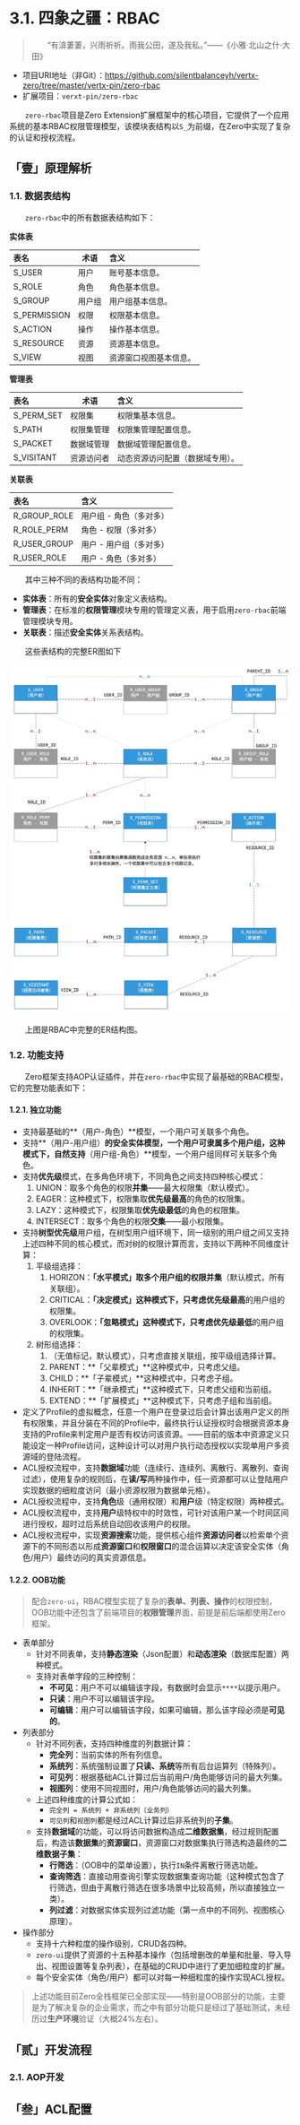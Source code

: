 # 3.1. 四象之疆：RBAC

> &ensp;&ensp;&ensp;&ensp;“有渰萋萋，兴雨祈祈。雨我公田，遂及我私。”——《小雅·北山之什·大田》

* 项目URI地址（非Git）：<https://github.com/silentbalanceyh/vertx-zero/tree/master/vertx-pin/zero-rbac>
* 扩展项目：`verxt-pin/zero-rbac`

&ensp;&ensp;&ensp;&ensp;`zero-rbac`项目是Zero Extension扩展框架中的核心项目，它提供了一个应用系统的基本RBAC权限管理模型，该模块表结构以`S_`为前缀，在Zero中实现了复杂的认证和授权流程。


## 「壹」原理解析

### 1.1. 数据表结构

&ensp;&ensp;&ensp;&ensp;`zero-rbac`中的所有数据表结构如下：

**实体表**

|表名|术语|含义|
|:---|---|:---|
|S_USER|用户|账号基本信息。|
|S_ROLE|角色|角色基本信息。|
|S_GROUP|用户组|用户组基本信息。|
|S_PERMISSION|权限|权限基本信息。|
|S_ACTION|操作|操作基本信息。|
|S_RESOURCE|资源|资源基本信息。|
|S_VIEW|视图|资源窗口视图基本信息。|

**管理表**

|表名|术语|含义|
|:---|---|:---|
|S_PERM_SET|权限集|权限集基本信息。|
|S_PATH|权限集管理|权限集管理配置信息。|
|S_PACKET|数据域管理|数据域管理配置信息。|
|S_VISITANT|资源访问者|动态资源访问配置（数据域专用）。|

**关联表**

|表名|含义|
|:---|:---|
|R_GROUP_ROLE|用户组 - 角色（多对多）|
|R_ROLE_PERM|角色 - 权限（多对多）|
|R_USER_GROUP|用户 - 用户组（多对多）|
|R_USER_ROLE|用户 - 角色（多对多）|

&ensp;&ensp;&ensp;&ensp;其中三种不同的表结构功能不同：

* **实体表**：所有的**安全实体**对象定义表结构。
* **管理表**：在标准的**权限管理**模块专用的管理定义表，用于启用`zero-rbac`前端管理模块专用。
* **关联表**：描述**安全实体**关系表结构。

&ensp;&ensp;&ensp;&ensp;这些表结构的完整ER图如下

![](./_image/2021-07-28/2021-07-30-15-40-59.png)

&ensp;&ensp;&ensp;&ensp;上图是RBAC中完整的ER结构图。

### 1.2. 功能支持

&ensp;&ensp;&ensp;&ensp;Zero框架支持AOP认证插件，并在`zero-rbac`中实现了最基础的RBAC模型，它的完整功能表如下：

#### 1.2.1. 独立功能

* 支持最基础的**（用户-角色）**模型，一个用户可关联多个角色。
* 支持**（用户-用户组）**的安全实体模型，一个用户可隶属多个用户组，这种模式下，自然支持**（用户组-角色）**模型，一个用户组同样可关联多个角色。
* 支持**优先级**模式，在多角色环境下，不同角色之间支持四种核心模式：
    1. UNION：取多个角色的权限**并集**——最大权限集（默认模式）。
    2. EAGER：这种模式下，权限集取**优先级最高**的角色的权限集。
    3. LAZY：这种模式下，权限集取**优先级最低**的角色的权限集。
    4. INTERSECT：取多个角色的权限**交集**——最小权限集。
* 支持**树型优先级**用户组，在树型用户组环境下，同一级别的用户组之间又支持上述四种不同的核心模式，而对树的权限计算而言，支持以下两种不同维度计算：
    1. 平级组选择：
        1. HORIZON：**「水平模式」**取多个用户组的权限**并集**（默认模式，所有关联组）。
        2. CRITICAL：**「决定模式」**这种模式下，只考虑**优先级最高**的用户组的权限集。
        3. OVERLOOK：**「忽略模式」**这种模式下，只考虑**优先级最低**的用户组的权限集。
    2. 树形组选择：
        1. （无值标记，默认模式），只考虑直接关联组，按平级组选择计算。
        2. PARENT：**「父辈模式」**这种模式中，只考虑父组。
        3. CHILD：**「子辈模式」**这种模式中，只考虑子组。
        4. INHERIT：**「继承模式」**这种模式下，只考虑父组和当前组。
        5. EXTEND：**「扩展模式」**这种模式下，只考虑子组和当前组。
* 定义了Profile的虚拟概念，任意一个用户在登录过后会计算出该用户定义的所有权限集，并且分装在不同的Profile中，最终执行认证授权时会根据资源本身支持的Profile来判定用户是否有权访问该资源。——目前的版本中资源定义只能设定一种Profile访问，这种设计可以对用户执行动态授权以实现单用户多资源域的登陆流程。
* ACL授权流程中，支持**数据域**功能（连续行、连续列、离散行、离散列、查询过滤），使用复杂的规则后，在**读/写**两种操作中，任一资源都可以让登陆用户实现数据的细粒度访问（最小资源权限为数据单元格）。
* ACL授权流程中，支持**角色**级（通用权限）和**用户**级（特定权限）两种模式。
* ACL授权流程中，支持**用户**级特权中的时效性，可针对该用户某一个时间区间进行授权，超时过后系统自动回收该用户的权限。
* ACL授权流程中，实现**资源搜索**功能，提供核心组件**资源访问者**以检索单个资源下的不同形态以形成**资源窗口**和**权限窗口**的混合运算以决定该安全实体（角色/用户）最终访问的真实资源信息。

#### 1.2.2. OOB功能

>  配合`zero-ui`，RBAC模型实现了复杂的**表单、列表、操作**的权限控制，OOB功能中还包含了前端项目的**权限管理**界面，前提是前后端都使用Zero框架。

* 表单部分
    * 针对不同表单，支持**静态渲染**（Json配置）和**动态渲染**（数据库配置）两种模式。
    * 支持对表单字段的三种控制：
        * **不可见**：用户不可以编辑该字段，有数据时会显示`****`以提示用户。
        * **只读**：用户不可以编辑该字段。
        * **可编辑**：用户可以编辑该字段，如果可编辑，那么该字段必须是**可见的**。
* 列表部分
    * 针对不同列表，支持四种维度的列数据计算：
        * **完全列**：当前实体的所有列信息。
        * **系统列**：系统强制设置了**只读、系统**等所有后台运算列（特殊列）。
        * **可见列**：根据基础ACL计算过后当前用户/角色能够访问的最大列集。
        * **视图列**：使用不同视图时，用户/角色能够访问的最大列集。
    * 上述四种维度的计算公式如：
        * `完全列 = 系统列 + 非系统列（业务列）`
        * `可见列`和`视图列`都是经过ACL计算过后非系统列的**子集**。
    * 支持**数据域**的功能，可以将访问数据构造成**二维数据集**，经过规则配置后，构造该**数据集**的**资源窗口**，资源窗口对数据集执行筛选构造最终的**二维数据子集**：
        * **行筛选**：（OOB中的菜单设置），执行`IN`条件离散行筛选功能。
        * **查询筛选**：直接动用查询引擎实现数据集查询功能（这种模式包含了行筛选，但由于离散行筛选在很多场景中比较高频，所以直接独立一类）。
        * **列过滤**：对数据实体实现列过滤功能（第一点中的不同列、视图核心原理）。
* 操作部分
    * 支持十六种粒度的操作级别，CRUD各四种。
    * `zero-ui`提供了资源的十五种基本操作（包括增删改的单量和批量、导入导出、视图设置等复杂列表），在基础的CRUD中进行了更加细粒度的扩展。
    * 每个安全实体（角色/用户）都可以对每一种细粒度的操作实现ACL授权。

> 上述功能目前Zero全栈框架已全部实现——特别是OOB部分的功能，主要是为了解决复杂的企业需求，而之中有部分功能只是经过了基础测试，未经历过**生产环境**验证（大概24%左右）。

## 「贰」开发流程

### 2.1. AOP开发




## 「叁」ACL配置














